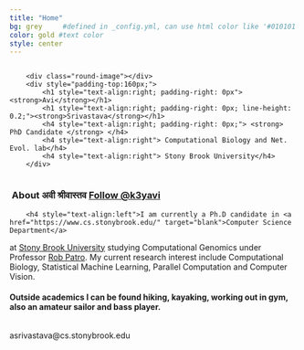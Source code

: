 ```yaml
---
title: "Home"
bg: grey     #defined in _config.yml, can use html color like '#010101'
color: gold #text color
style: center
---
```


<div class="container">
<div class="row">
  <div class="column half">

		<div class="round-image"></div>
		<div style="padding-top:160px;">
			<h1 style="text-align:right; padding-right: 0px"> <strong>Avi</strong></h1>
			<h1 style="text-align:right; padding-right: 0px; line-height: 0.2;"><strong>Srivastava</strong></h1>
			<h4 style="text-align:right; padding-right: 0px;"> <strong> PhD Candidate </strong> </h4>
			<h4 style="text-align:right"> Computational Biology and Net. Evol. lab</h4>
			<h4 style="text-align:right"> Stony Brook University</h4>
    	</div>	

  </div>
  <div class="column half">
	<div style="text-align: left">
    	<h3 style="text-align:left"><i class="fa fa-leaf"></i>&nbsp;About अवी श्रीवास्तव <a href="https://twitter.com/k3yavi?ref_src=twsrc%5Etfw" class="twitter-follow-button" data-size="large" data-show-count="false">Follow @k3yavi</a><script async src="//platform.twitter.com/widgets.js" charset="utf-8"></script> </h3>
		
    	<h4 style="text-align:left">I am currently a Ph.D candidate in <a href="https://www.cs.stonybrook.edu/" target="blank">Computer Science Department</a>
at <a href="http://www.stonybrook.edu/" target="blank">Stony Brook University</a> studying Computational Genomics under Professor <a href="http://www.robpatro.com/redesign/" target="blank">Rob Patro</a>. 
My current research interest include Computational Biology, Statistical Machine Learning, Parallel Computation and Computer Vision. </h4>
		<h4 style="text-align:left"> Outside academics I can be found hiking, kayaking, working out in gym, also an amateur sailor and bass player. </h4>
	</div>
  </div>
</div>
</div>


<style type="text/css">
  span.codedirection { unicode-bidi:bidi-override; direction: rtl; }
</style>

<i class="fa fa-envelope"></i>
<span class="codedirection">
ude.koorbynots.sc@avatsavirsa
</span>


<h3 class="more-icons">
<a href="https://scholar.google.com/citations?user=HhKXdy4AAAAJ&hl=en&oi=ao"><i class="ai ai-google-scholar-square" aria-hidden="true"></i></a>
<a href="https://github.com/k3yavi"><i class="fa fa-github-square"></i></a> 
<a href="https://twitter.com/k3yavi"><i class="fa fa-twitter-square"></i></a> 
<a href="https://www.linkedin.com/in/avi-srivastava-3a703814"><i class="fa fa-linkedin-square"></i></a>
</h3>

